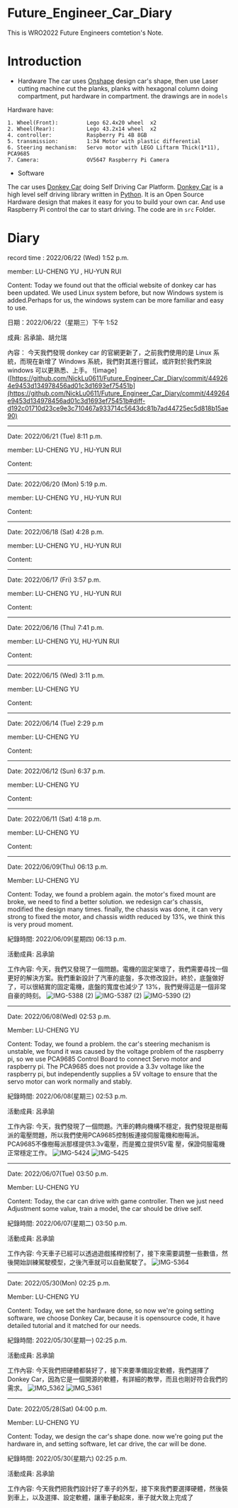 # Future_Engineer_Car_Diary
This is WRO2022 Future Engineers comtetion's Note. 

# Introduction

 * Hardware
  The car uses [Onshape](https://www.onshape.com/en/) design car's shape, then use Laser cutting machine cut the planks, planks with hexagonal column doing compartment, put hardware in compartment. the drawings are in `models`
  
  Hardware have:
  
    1. Wheel(Front):         Lego 62.4x20 wheel  x2
    2. Wheel(Rear):          Lego 43.2x14 wheel  x2
    4. controller:           Raspberry Pi 4B 8GB
    5. transmission:         1:34 Motor with plastic differential
    6. Steering mechanism:   Servo motor with LEGO Liftarm Thick(1*11), PCA9685
    7. Camera:               OV5647 Raspberry Pi Camera
  

 * Software

  The car uses [Donkey Car](https://www.donkeycar.com/) doing Self Driving Car Platform. [Donkey Car](https://www.donkeycar.com/)  is a high level self driving library written in [Python](https://www.python.org/). It is an Open Source Hardware design that makes it easy for you to build your own car. And use Raspberry Pi control the car to start driving. The code are in `src` Folder.
  
# Diary

record time : 2022/06/22 (Wed) 1:52 p.m.

member: LU-CHENG YU , HU-YUN RUI

Content: 
    Today we found out that the official website of donkey car has been updated. We used Linux system before, but now Windows system is added.Perhaps for us, the           windows system can be more familiar and easy to use.

日期：2022/06/22（星期三）下午 1:52

成員: 呂承諭、胡允瑞

內容：
    今天我們發現 donkey car 的官網更新了，之前我們使用的是 Linux 系統，而現在新增了 Windows 系統，我們對其進行嘗試，或許對於我們來說 windows 可以更熟悉、上手。
    ![image]([https://github.com/NickLu0611/Future_Engineer_Car_Diary/commit/449264e9453d134978456ad01c3d1693ef75451b](https://github.com/NickLu0611/Future_Engineer_Car_Diary/commit/449264e9453d134978456ad01c3d1693ef75451b#diff-d192c01710d23ce9e3c710467a933714c5643dc81b7ad44725ec5d818b15ae90)

-------
Date: 2022/06/21 (Tue) 8:11 p.m.

member: LU-CHENG YU , HU-YUN RUI

Content: 






-------
Date: 2022/06/20 (Mon) 5:19 p.m.

member: LU-CHENG YU , HU-YUN RUI

Content: 






-------

Date: 2022/06/18 (Sat) 4:28 p.m.

member: LU-CHENG YU , HU-YUN RUI

Content: 






-------
Date: 2022/06/17 (Fri) 3:57 p.m.

member: LU-CHENG YU , HU-YUN RUI

Content: 






-------
Date: 2022/06/16 (Thu) 7:41 p.m.

member: LU-CHENG YU, HU-YUN RUI

Content: 


-------
Date: 2022/06/15 (Wed) 3:11 p.m.

member: LU-CHENG YU

Content: 



--------
Date: 2022/06/14 (Tue) 2:29 p.m

member: LU-CHENG YU

Content: 





--------
Date: 2022/06/12 (Sun) 6:37 p.m.

member: LU-CHENG YU

Content: 



--------
Date: 2022/06/11 (Sat) 4:18 p.m.

member: LU-CHENG YU

Content: 





 --------
  Date: 2022/06/09(Thu)  06:13 p.m. 
  
  Member: LU-CHENG YU
  
  Content: 
    Today, we found a problem again. the motor's fixed mount are broke, we need to find a better solution. we redesign car's chassis, modified the design many times.   finally, the chassis was done, it can very strong to fixed the motor, and chassis width reduced by 13%, we think this is very proud moment.

  紀錄時間: 2022/06/09(星期四)  06:13 p.m. 
  
  活動成員: 呂承諭
  
  工作內容: 
    今天，我們又發現了一個問題。電機的固定架壞了，我們需要尋找一個更好的解決方案。我們重新設計了汽車的底盤，多次修改設計。終於，底盤做好了，可以很結實的固定電機，底盤的寬度也減少了     13%，我們覺得這是一個非常自豪的時刻。
  ![IMG-5388 (2)](https://user-images.githubusercontent.com/74124750/173972789-331f9513-972e-4535-8c33-0f8a04b3ebf2.jpg)
  ![IMG-5387 (2)](https://user-images.githubusercontent.com/74124750/173972801-418694fb-034c-41c8-a7c3-cdd9fcb9ac72.jpg)
  ![IMG-5390 (2)](https://user-images.githubusercontent.com/74124750/173972809-647a51e6-f07b-4aae-87a1-40be9271bbcd.jpg)


  ----------
  Date: 2022/06/08(Wed)  02:53 p.m. 
  
  Member: LU-CHENG YU
  
  Content: 
    Today, we found a problem. the car's steering mechanism is unstable, we found it was caused by the voltage problem of the raspberry pi, so we use PCA9685 Control     Board to connect Servo motor and raspberry pi. The PCA9685 does not provide a 3.3v voltage like the raspberry pi, but independently supplies a 5V voltage to ensure     that the servo motor can work normally and stably.
    
  紀錄時間: 2022/06/08(星期三)  02:53 p.m. 
  
  活動成員: 呂承諭
  
  工作內容: 
      今天，我們發現了一個問題。汽車的轉向機構不穩定，我們發現是樹莓派的電壓問題，所以我們使用PCA9685控制板連接伺服電機和樹莓派。 PCA9685不像樹莓派那樣提供3.3v電壓，而是獨立提供5V電   壓，保證伺服電機正常穩定工作。
     ![IMG-5424](https://user-images.githubusercontent.com/74124750/173972904-891cb435-5bd0-48fd-9ce9-ac12c7344823.jpg)
 ![IMG-5425](https://user-images.githubusercontent.com/74124750/173972927-e116a1d2-66fd-4436-b1f1-8f15775d2779.jpg)

    
  ----------
  Date: 2022/06/07(Tue)  03:50 p.m. 
  
  Member: LU-CHENG YU
  
  Content: 
    Today, the car can drive with game controller. Then we just need Adjustment some value, train a model, the car should be drive self.
    
  紀錄時間: 2022/06/07(星期二)  03:50 p.m. 
  
  活動成員: 呂承諭
  
  工作內容: 
      今天車子已經可以透過遊戲搖桿控制了，接下來需要調整一些數值，然後開始訓練駕駛模型，之後汽車就可以自動駕駛了。
      ![IMG-5364](https://user-images.githubusercontent.com/74124750/173973037-9f2f6784-0326-44f7-a8cc-f0c6ddc3248b.jpg)

    
  ----------
  Date: 2022/05/30(Mon)  02:25 p.m. 
  
  Member: LU-CHENG YU
  
  Content: 
    Today, we set the hardware done, so now we're going setting software, we choose Donkey Car, because it is opensource code, it have detailed tutorial and it matched   for our needs.
    
  紀錄時間: 2022/05/30(星期一)  02:25 p.m. 
  
  活動成員: 呂承諭
  
  工作內容: 
      今天我們把硬體都裝好了，接下來要準備設定軟體，我們選擇了Donkey Car，因為它是一個開源的軟體，有詳細的教學，而且也剛好符合我們的需求。
      ![IMG_5362](https://user-images.githubusercontent.com/74124750/173970839-211c1968-0a9b-4ef1-9981-bc019f3c5eaf.jpg)
      ![IMG_5361](https://user-images.githubusercontent.com/74124750/173970905-e8be7777-8c8b-443b-864f-5a46e639d602.jpg)

  ----------
  Date: 2022/05/28(Sat)  04:00 p.m. 
  
  Member: LU-CHENG YU
  
  Content: 
    Today, we design the car's shape done. now we're going put the hardware in, and setting software, let car drive, the car will be done. 
    
  紀錄時間: 2022/05/30(星期六)  02:25 p.m. 
  
  活動成員: 呂承諭
  
  工作內容: 
    今天我們把我們設計好了車子的外型，接下來我們要選擇硬體，然後裝到車上，以及選擇、設定軟體，讓車子動起來，車子就大致上完成了
     
